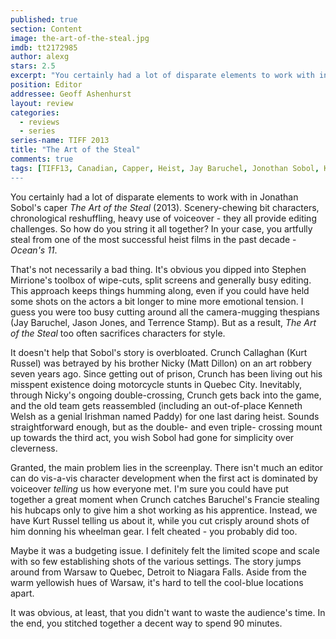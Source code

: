 ```yaml
---
published: true
section: Content
image: the-art-of-the-steal.jpg
imdb: tt2172985
author: alexg
stars: 2.5
excerpt: "You certainly had a lot of disparate elements to work with in Jonathan Sobol’s caper The Art of the Steal (2013). Scenery-chewing bit characters, chronological reshuffling, heavy use of voiceover – they all provide editing challenges."
position: Editor
addressee: Geoff Ashenhurst
layout: review
categories:
  - reviews
  - series
series-name: TIFF 2013
title: "The Art of the Steal"
comments: true
tags: [TIFF13, Canadian, Capper, Heist, Jay Baruchel, Jonothan Sobol, Kurt Russell, Letters, Matt Dillon, Ocean's 11, The Art of Steal, TIFF, Toronto International Film Festival]
---
```

You certainly had a lot of disparate elements to work with in Jonathan Sobol's caper _The Art of the Steal_ (2013). Scenery-chewing bit characters, chronological reshuffling, heavy use of voiceover - they all provide editing challenges. So how do you string it all together? In your case, you artfully steal from one of the most successful heist films in the past decade - _Ocean's 11_.

That's not necessarily a bad thing. It's obvious you dipped into Stephen Mirrione's toolbox of wipe-cuts, split screens and generally busy editing. This approach keeps things humming along, even if you could have held some shots on the actors a bit longer to mine more emotional tension. I guess you were too busy cutting around all the camera-mugging thespians (Jay Baruchel, Jason Jones, and Terrence Stamp). But as a result, _The Art of the Steal_ too often sacrifices characters for style.

It doesn't help that Sobol's story is overbloated. Crunch Callaghan (Kurt Russel) was betrayed by his brother Nicky (Matt Dillon) on an art robbery seven years ago. Since getting out of prison, Crunch has been living out his misspent existence doing motorcycle stunts in Quebec City. Inevitably, through Nicky's ongoing double-crossing, Crunch gets back into the game, and the old team gets reassembled (including an out-of-place Kenneth Welsh as a genial Irishman named Paddy) for one last daring heist. Sounds straightforward enough, but as the double- and even triple- crossing mount up towards the third act, you wish Sobol had gone for simplicity over cleverness.

Granted, the main problem lies in the screenplay. There isn't much an editor can do vis-a-vis character development when the first act is dominated by voiceover _telling_ us how everyone met. I'm sure you could have put together a great moment when Crunch catches Baruchel's Francie stealing his hubcaps only to give him a shot working as his apprentice. Instead, we have Kurt Russel telling us about it, while you cut crisply around shots of him donning his wheelman gear. I felt cheated - you probably did too.

Maybe it was a budgeting issue. I definitely felt the limited scope and scale with so few establishing shots of the various settings. The story jumps around from Warsaw to Quebec, Detroit to Niagara Falls. Aside from the warm yellowish hues of Warsaw, it's hard to tell the cool-blue locations apart.

It was obvious, at least, that you didn't want to waste the audience's time. In the end, you stitched together a decent way to spend 90 minutes.
